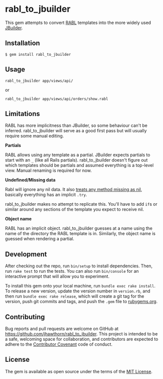 # rabl_to_jbuilder

This gem attempts to convert [RABL](https://github.com/nesquena/rabl) templates into the more widely used [JBuilder](https://github.com/rails/jbuilder).

## Installation

    $ gem install rabl_to_jbuilder

## Usage

```
rabl_to_jbuilder app/views/api/
```

or

```
rabl_to_jbuilder app/views/api/orders/show.rabl
```

## Limitations

RABL has more implicitness than JBuilder, so some behaviour can't be inferred.
rabl_to_jbuilder will serve as a good first pass but will usually require some manual editing.

**Partials**

RABL allows using any template as a partial. JBuilder expects partials to start with an `_` (like all Rails partials).
rabl_to_jbuilder doesn't figure out which templates should be partials and assumed everything is a top-level view. Manual renaming is required for now.

**Undefined/Missing data**

Rabl will ignore any nil data.
It also [treats any method missing as nil](https://github.com/nesquena/rabl/blob/c4a69f883629887d24544c8caf3519bf92b16064/lib/rabl/helpers.rb#L17), basically everything has an implicit `.try`.

rabl_to_jbuilder makes no attempt to replicate this. You'll have to add `if`s or similar around any sections of the template you expect to receive nil.

**Object name**

RABL has an implicit object. rabl_to_jbuilder guesses at a name using the name of the directory the RABL template is in. Similarly, the object name is guessed when rendering a partial.

## Development

After checking out the repo, run `bin/setup` to install dependencies. Then, run `rake test` to run the tests. You can also run `bin/console` for an interactive prompt that will allow you to experiment.

To install this gem onto your local machine, run `bundle exec rake install`. To release a new version, update the version number in `version.rb`, and then run `bundle exec rake release`, which will create a git tag for the version, push git commits and tags, and push the `.gem` file to [rubygems.org](https://rubygems.org).

## Contributing

Bug reports and pull requests are welcome on GitHub at https://github.com/jhawthorn/rabl_to_jbuilder. This project is intended to be a safe, welcoming space for collaboration, and contributors are expected to adhere to the [Contributor Covenant](http://contributor-covenant.org) code of conduct.


## License

The gem is available as open source under the terms of the [MIT License](http://opensource.org/licenses/MIT).

